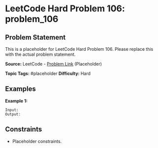 # LeetCode Hard Problem 106: problem_106

## Problem Statement

This is a placeholder for LeetCode Hard Problem 106.
Please replace this with the actual problem statement.

**Source:** LeetCode - [Problem Link](https://leetcode.com/problems/problem-106/) (Placeholder)

**Topic Tags:** #placeholder
**Difficulty:** Hard

## Examples

**Example 1:**

```
Input:
Output:
```

## Constraints

- Placeholder constraints.
